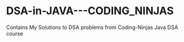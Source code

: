 # DSA-in-JAVA---CODING_NINJAS
Contains My Solutions to DSA problems from Coding-Ninjas Java DSA course
